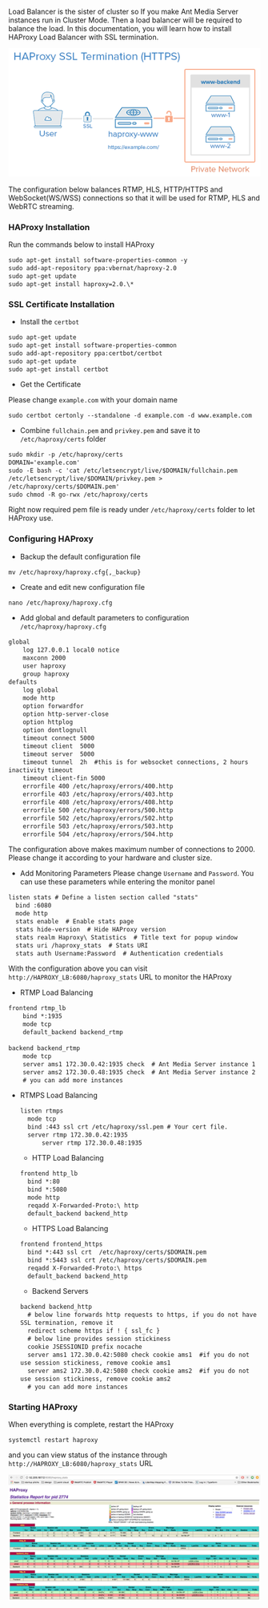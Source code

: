 
Load Balancer is the sister of cluster so If you make Ant Media Server instances run in Cluster Mode. Then a load balancer will be required to balance the load. In this documentation, you will learn how to install HAProxy Load Balancer with SSL termination.

![](images/haproxyssltermination.png)

The configuration below balances RTMP, HLS, HTTP/HTTPS and WebSocket(WS/WSS) connections so that it will be used for RTMP, HLS and WebRTC streaming.

### HAProxy Installation

Run the commands below to install HAProxy
```
sudo apt-get install software-properties-common -y
sudo add-apt-repository ppa:vbernat/haproxy-2.0
sudo apt-get update
sudo apt-get install haproxy=2.0.\*
```
### SSL Certificate Installation

  *  Install the `certbot` 
  ```
  sudo apt-get update
  sudo apt-get install software-properties-common
  sudo add-apt-repository ppa:certbot/certbot
  sudo apt-get update
  sudo apt-get install certbot
  ```
  * Get the Certificate

  Please change `example.com` with your domain name
  ````
  sudo certbot certonly --standalone -d example.com -d www.example.com
  ````

  * Combine `fullchain.pem` and `privkey.pem` and save it to `/etc/haproxy/certs` folder
  ```
  sudo mkdir -p /etc/haproxy/certs
  DOMAIN='example.com' 
  sudo -E bash -c 'cat /etc/letsencrypt/live/$DOMAIN/fullchain.pem /etc/letsencrypt/live/$DOMAIN/privkey.pem > /etc/haproxy/certs/$DOMAIN.pem'
  sudo chmod -R go-rwx /etc/haproxy/certs
  ```
  Right now required pem file is ready under `/etc/haproxy/certs` folder to let HAProxy use. 

### Configuring HAProxy

  * Backup the default configuration file
  ```
  mv /etc/haproxy/haproxy.cfg{,_backup}
  ```

  * Create and edit new configuration file
  ```
  nano /etc/haproxy/haproxy.cfg
  ```

  * Add global and default parameters to configuration `/etc/haproxy/haproxy.cfg`
  ```
  global
      log 127.0.0.1 local0 notice
      maxconn 2000
      user haproxy
      group haproxy
  defaults
      log global
      mode http
      option forwardfor
      option http-server-close
      option httplog
      option dontlognull
      timeout connect 5000
      timeout client  5000
      timeout server  5000
      timeout tunnel  2h  #this is for websocket connections, 2 hours inactivity timeout
      timeout client-fin 5000
      errorfile 400 /etc/haproxy/errors/400.http
      errorfile 403 /etc/haproxy/errors/403.http
      errorfile 408 /etc/haproxy/errors/408.http 
      errorfile 500 /etc/haproxy/errors/500.http
      errorfile 502 /etc/haproxy/errors/502.http
      errorfile 503 /etc/haproxy/errors/503.http
      errorfile 504 /etc/haproxy/errors/504.http
  ```
  The configuration above makes maximum number of connections to 2000. Please change it according to your 
 hardware and cluster size.

  * Add Monitoring Parameters
  Please change `Username` and `Password`. You can use these parameters while entering the monitor panel
  ```
  listen stats # Define a listen section called "stats"
    bind :6080 
    mode http
    stats enable  # Enable stats page
    stats hide-version  # Hide HAProxy version
    stats realm Haproxy\ Statistics  # Title text for popup window
    stats uri /haproxy_stats  # Stats URI
    stats auth Username:Password  # Authentication credentials
  ```
  With the configuration above you can visit `http://HAPROXY_LB:6080/haproxy_stats` URL to monitor the HAProxy

  * RTMP Load Balancing
  ```
  frontend rtmp_lb
      bind *:1935 
      mode tcp
      default_backend backend_rtmp

  backend backend_rtmp
      mode tcp
      server ams1 172.30.0.42:1935 check  # Ant Media Server instance 1
      server ams2 172.30.0.48:1935 check  # Ant Media Server instance 2
      # you can add more instances 
  ```
* RTMPS Load Balancing
  ```
  listen rtmps
	mode tcp
	bind :443 ssl crt /etc/haproxy/ssl.pem # Your cert file.
	server rtmp 172.30.0.42:1935
        server rtmp 172.30.0.48:1935

  ```

  * HTTP Load Balancing
  ```
  frontend http_lb
    bind *:80
    bind *:5080
    mode http
    reqadd X-Forwarded-Proto:\ http
    default_backend backend_http
  ```
  * HTTPS Load Balancing
  ```
  frontend frontend_https
    bind *:443 ssl crt  /etc/haproxy/certs/$DOMAIN.pem
    bind *:5443 ssl crt /etc/haproxy/certs/$DOMAIN.pem
    reqadd X-Forwarded-Proto:\ https
    default_backend backend_http
  ```
  * Backend Servers
  ```
  backend backend_http
    # below line forwards http requests to https, if you do not have SSL termination, remove it
    redirect scheme https if ! { ssl_fc }  
    # below line provides session stickiness
    cookie JSESSIONID prefix nocache  
    server ams1 172.30.0.42:5080 check cookie ams1  #if you do not use session stickiness, remove cookie ams1
    server ams2 172.30.0.42:5080 check cookie ams2  #if you do not use session stickiness, remove cookie ams2
    # you can add more instances 
  ```


### Starting HAProxy

When everything is complete, restart the HAProxy

```
systemctl restart haproxy
```

and you can view status of the instance through `http://HAPROXY_LB:6080/haproxy_stats` URL

![](images/haproxy_monitoring.png)